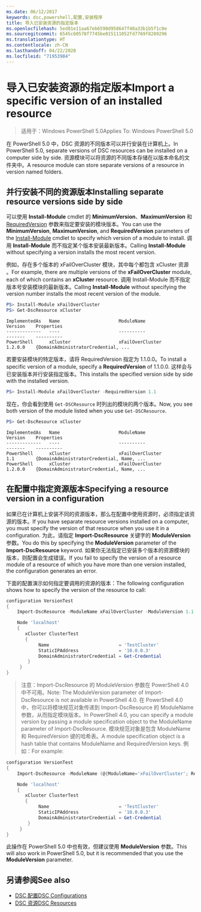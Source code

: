 ```yaml
---
ms.date: 06/12/2017
keywords: dsc,powershell,配置,安装程序
title: 导入已安装资源的指定版本
ms.openlocfilehash: 5ed81e11aa67eb6590d958647f48a33b1b5f1c0e
ms.sourcegitcommit: 6545c60578f7745be015111052fd7769f8289296
ms.translationtype: HT
ms.contentlocale: zh-CN
ms.lasthandoff: 04/22/2020
ms.locfileid: "71953984"
---
```

# <a name="import-a-specific-version-of-an-installed-resource"></a><span data-ttu-id="b03a8-103">导入已安装资源的指定版本</span><span class="sxs-lookup"><span data-stu-id="b03a8-103">Import a specific version of an installed resource</span></span>

> <span data-ttu-id="b03a8-104">适用于：Windows PowerShell 5.0</span><span class="sxs-lookup"><span data-stu-id="b03a8-104">Applies To: Windows PowerShell 5.0</span></span>

<span data-ttu-id="b03a8-105">在 PowerShell 5.0 中，DSC 资源的不同版本可以并行安装在计算机上。</span><span class="sxs-lookup"><span data-stu-id="b03a8-105">In PowerShell 5.0, separate versions of DSC resources can be installed on a computer side by side.</span></span> <span data-ttu-id="b03a8-106">资源模块可以将资源的不同版本存储在以版本命名的文件夹中。</span><span class="sxs-lookup"><span data-stu-id="b03a8-106">A resource module can store separate versions of a resource in version named folders.</span></span>

## <a name="installing-separate-resource-versions-side-by-side"></a><span data-ttu-id="b03a8-107">并行安装不同的资源版本</span><span class="sxs-lookup"><span data-stu-id="b03a8-107">Installing separate resource versions side by side</span></span>

<span data-ttu-id="b03a8-108">可以使用 **Install-Module** cmdlet 的 **MinimumVersion**、**MaximumVersion** 和 [RequiredVersion](/powershell/module/PowershellGet/Install-Module) 参数来指定要安装的模块版本。</span><span class="sxs-lookup"><span data-stu-id="b03a8-108">You can use the **MinimumVersion**, **MaximumVersion**, and **RequiredVersion** parameters of the [Install-Module](/powershell/module/PowershellGet/Install-Module) cmdlet to specify which version of a module to install.</span></span> <span data-ttu-id="b03a8-109">调用 **Install-Module** 而不指定某个版本安装最新版本。</span><span class="sxs-lookup"><span data-stu-id="b03a8-109">Calling **Install-Module** without specifying a version installs the most recent version.</span></span>

<span data-ttu-id="b03a8-110">例如，存在多个版本的 xFailOverCluster 模块，其中每个都包含 xCluster 资源   。</span><span class="sxs-lookup"><span data-stu-id="b03a8-110">For example, there are multiple versions of the **xFailOverCluster** module, each of which contains an **xCluster** resource.</span></span> <span data-ttu-id="b03a8-111">调用 Install-Module  而不指定版本号安装模块的最新版本。</span><span class="sxs-lookup"><span data-stu-id="b03a8-111">Calling **Install-Module** without specifying the version number installs the most recent version of the module.</span></span>

```powershell
PS> Install-Module xFailOverCluster
PS> Get-DscResource xCluster
```

```output
ImplementedAs   Name                      ModuleName                     Version    Properties
-------------   ----                      ----------                     -------    ----------
PowerShell      xCluster                  xFailOverCluster               1.2.0.0    {DomainAdministratorCredential, ...
```

<span data-ttu-id="b03a8-112">若要安装模块的特定版本，请将 RequiredVersion  指定为 1.1.0.0。</span><span class="sxs-lookup"><span data-stu-id="b03a8-112">To install a specific version of a module, specify a **RequiredVersion** of 1.1.0.0.</span></span> <span data-ttu-id="b03a8-113">这样会与已安装版本并行安装指定版本。</span><span class="sxs-lookup"><span data-stu-id="b03a8-113">This installs the specified version side by side with the installed version.</span></span>

```powershell
PS> Install-Module xFailOverCluster -RequiredVersion 1.1
```

<span data-ttu-id="b03a8-114">现在，你会看到使用 `Get-DSCResource` 时列出的模块的两个版本。</span><span class="sxs-lookup"><span data-stu-id="b03a8-114">Now, you see both version of the module listed when you use `Get-DSCResource`.</span></span>

```powershell
PS> Get-DscResource xCluster
```

```output
ImplementedAs   Name                      ModuleName                     Version    Properties
-------------   ----                      ----------                     -------    ----------
PowerShell      xCluster                  xFailOverCluster               1.1        {DomainAdministratorCredential, Name, ...
PowerShell      xCluster                  xFailOverCluster               1.2.0.0    {DomainAdministratorCredential, Name, ...
```

## <a name="specifying-a-resource-version-in-a-configuration"></a><span data-ttu-id="b03a8-115">在配置中指定资源版本</span><span class="sxs-lookup"><span data-stu-id="b03a8-115">Specifying a resource version in a configuration</span></span>

<span data-ttu-id="b03a8-116">如果已在计算机上安装不同的资源版本，那么在配置中使用资源时，必须指定该资源的版本。</span><span class="sxs-lookup"><span data-stu-id="b03a8-116">If you have separate resource versions installed on a computer, you must specify the version of that resource when you use it in a configuration.</span></span> <span data-ttu-id="b03a8-117">为此，请指定 **Import-DscResource** 关键字的 **ModuleVersion** 参数。</span><span class="sxs-lookup"><span data-stu-id="b03a8-117">You do this by specifying the **ModuleVersion** parameter of the **Import-DscResource** keyword.</span></span> <span data-ttu-id="b03a8-118">如果你无法指定已安装多个版本的资源模块的版本，则配置会生成错误。</span><span class="sxs-lookup"><span data-stu-id="b03a8-118">If you fail to specify the version of a resource module of a resource of which you have more than one version installed, the configuration generates an error.</span></span>

<span data-ttu-id="b03a8-119">下面的配置演示如何指定要调用的资源的版本：</span><span class="sxs-lookup"><span data-stu-id="b03a8-119">The following configuration shows how to specify the version of the resource to call:</span></span>

```powershell
configuration VersionTest
{
    Import-DscResource -ModuleName xFailOverCluster -ModuleVersion 1.1

    Node 'localhost'
    {
       xCluster ClusterTest
       {
            Name                          = 'TestCluster'
            StaticIPAddress               = '10.0.0.3'
            DomainAdministratorCredential = Get-Credential
        }
     }
}
```

><span data-ttu-id="b03a8-120">注意：Import-DscResource 的 ModuleVersion 参数在 PowerShell 4.0 中不可用。</span><span class="sxs-lookup"><span data-stu-id="b03a8-120">Note: The ModuleVersion parameter of Import-DscResource is not available in PowerShell 4.0.</span></span> <span data-ttu-id="b03a8-121">在 PowerShell 4.0 中，你可以将模块规范对象传递到 Import-DscResource 的 ModuleName 参数，从而指定模块版本。</span><span class="sxs-lookup"><span data-stu-id="b03a8-121">In PowerShell 4.0, you can specify a module version by passing a module specification object to the ModuleName parameter of Import-DscResource.</span></span> <span data-ttu-id="b03a8-122">模块规范对象是包含 ModuleName 和 RequiredVersion 键的哈希表。</span><span class="sxs-lookup"><span data-stu-id="b03a8-122">A module specification object is a hash table that contains ModuleName and RequiredVersion  keys.</span></span> <span data-ttu-id="b03a8-123">例如：</span><span class="sxs-lookup"><span data-stu-id="b03a8-123">For example:</span></span>

```powershell
configuration VersionTest
{
    Import-DscResource -ModuleName (@{ModuleName='xFailOverCluster'; RequiredVersion='1.1'} )

    Node 'localhost'
    {
       xCluster ClusterTest
       {
            Name                          = 'TestCluster'
            StaticIPAddress               = '10.0.0.3'
            DomainAdministratorCredential = Get-Credential
        }
     }
}
```

<span data-ttu-id="b03a8-124">此操作在 PowerShell 5.0 中也有效，但建议使用 **ModuleVersion** 参数。</span><span class="sxs-lookup"><span data-stu-id="b03a8-124">This will also work in PowerShell 5.0, but it is recommended that you use the **ModuleVersion** parameter.</span></span>

## <a name="see-also"></a><span data-ttu-id="b03a8-125">另请参阅</span><span class="sxs-lookup"><span data-stu-id="b03a8-125">See also</span></span>

- [<span data-ttu-id="b03a8-126">DSC 配置</span><span class="sxs-lookup"><span data-stu-id="b03a8-126">DSC Configurations</span></span>](configurations.md)
- [<span data-ttu-id="b03a8-127">DSC 资源</span><span class="sxs-lookup"><span data-stu-id="b03a8-127">DSC Resources</span></span>](../resources/resources.md)
